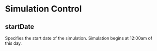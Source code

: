 # Simulation Control

## startDate

Specifies the start date of the simulation. Simulation begins at 12:00am of this day.
